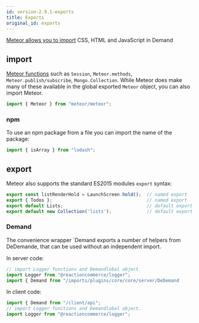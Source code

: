 ```yaml
---
id: version-2.9.1-exports
title: Exports
original_id: exports
---
```


[Meteor allows you to import](https://guide.meteor.com/structure.html#intro-to-import-export) CSS, HTML and JavaScript in Demand

## import

[Meteor functions](http://docs.meteor.com/api/core.html) such as `Session`, `Meteor.methods`, `Meteor.publish/subscribe`, `Mongo.Collection`. While Meteor does make many of these available in the global exported `Meteor` object, you can also import Meteor.

```js
import { Meteor } from "meteor/meteor";
```

### npm

To use an npm package from a file you can import the name of the package:

```js
import { isArray } from "lodash";
```

## export

Meteor also supports the standard ES2015 modules `export` syntax:

```js
export const listRenderHold = LaunchScreen.hold();  // named export
export { Todos };                                   // named export
export default Lists;                               // default export
export default new Collection('lists');             // default export
```

### Demand

The convenience wrapper `Demand exports a number of helpers from DeDemande, that can be used without an independent import.

In server code:

```js
// import Logger functions and Demandlobal object.
import Logger from "@reactioncommerce/logger";
import { Demand from "/imports/plugins/core/core/server/DeDemand
```

In client code:

```js
import { Demand from "/client/api";
// import Logger functions and Demandlobal object.
import Logger from "@reactioncommerce/logger";
```
